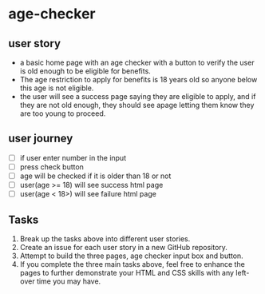 # age-checker

## user story

- a basic home page with an age checker with a button to verify the user is old enough to be eligible for benefits.
- The age restriction to apply for benefits is 18 years old so anyone below this age is not eligible.
- the user will see a success page saying they are eligible to apply, and if they are not old enough, they should see apage letting them know they are too young to proceed.

## user journey

- [ ] if user enter number in the input
- [ ] press check button
- [ ] age will be checked if it is older than 18 or not
- [ ] user(age >= 18) will see success html page
- [ ] user(age < 18>) will see failure html page

## Tasks

1. Break up the tasks above into different user stories.
2. Create an issue for each user story in a new GitHub repository.
3. Attempt to build the three pages, age checker input box and button.
4. If you complete the three main tasks above, feel free to enhance the pages to further demonstrate your HTML and CSS skills with any left-over time you may have.
